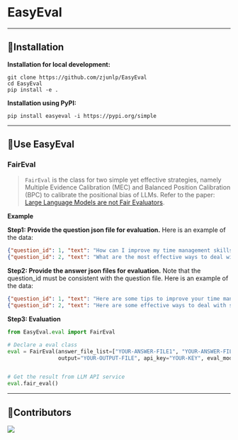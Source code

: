 # EasyEval

---

## 🔧Installation

**Installation for local development:**

```
git clone https://github.com/zjunlp/EasyEval
cd EasyEval
pip install -e .
```
**Installation using PyPI:**
```
pip install easyeval -i https://pypi.org/simple
```
---

## 📌Use EasyEval

### FairEval

> `FairEval` is the class for  two simple yet effective strategies,
> namely Multiple Evidence Calibration (MEC) and Balanced Position Calibration (BPC) to calibrate the positional bias of LLMs.
> Refer to the paper: [Large Language Models are not Fair Evaluators](https://link.zhihu.com/?target=https%3A//arxiv.org/pdf/2305.17926v1.pdf).

**Example**

**Step1: Provide the question json file for evaluation.** Here is an example of the data:
```json
{"question_id": 1, "text": "How can I improve my time management skills?"}
{"question_id": 2, "text": "What are the most effective ways to deal with stress?"}
```
**Step2: Provide the answer json files for evaluation.** Note that the question_id  must be consistent with the question file. Here is an example of the data:
```json
{"question_id": 1, "text": "Here are some tips to improve your time management skills:\n\n1. Create a schedule: Make a to-do list for the day ..."}
{"question_id": 2, "text": "Here are some effective ways to deal with stress:\n\n1. Exercise regularly: Physical activity can help reduce stress and improve mood ..."}
```
**Step3: Evaluation**
```python
from EasyEval.eval import FairEval

# Declare a eval class
eval = FairEval(answer_file_list=["YOUR-ANSWER-FILE1", "YOUR-ANSWER-FILE2"], question_file="YOUR-QUESTION-FILE",
                output="YOUR-OUTPUT-FILE", api_key="YOUR-KEY", eval_model='gpt-4', bpc=1, k=3)


# Get the result from LLM API service
eval.fair_eval()
```

---

## 🎉Contributors

<a href="https://github.com/zjunlp/EasyEval/graphs/contributors">
  <img src="https://contrib.rocks/image?repo=zjunlp/EasyEval" />
</a>